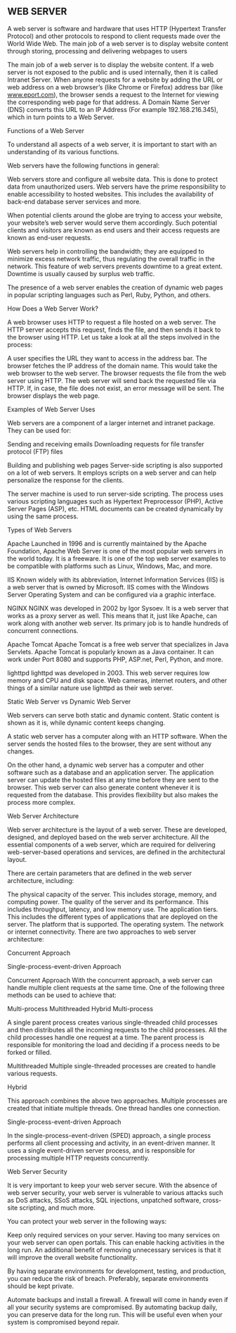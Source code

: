 
## WEB SERVER


A web server is software and hardware that uses HTTP (Hypertext Transfer Protocol) and other protocols to respond to client requests made over the World Wide Web. The main job of a web server is to display website content through storing, processing and delivering webpages to users


The main job of a web server is to display the website content. If a web server is not exposed to the public and is used internally, then it is called Intranet Server. When anyone requests for a website by adding the URL or web address on a web browser’s (like Chrome or Firefox) address bar (like www.eport.com), the browser sends a request to the Internet for viewing the corresponding web page for that address. A Domain Name Server (DNS) converts this URL to an IP Address (For example 192.168.216.345), which in turn points to a Web Server.

Functions of a Web Server


To understand all aspects of a web server, it is important to start with an understanding of its various functions.

Web servers have the following functions in general:

Web servers store and configure all website data. This is done to protect data from unauthorized users.
Web servers have the prime responsibility to enable accessibility to hosted websites. This includes the availability of back-end database server services and more.

When potential clients around the globe are trying to access your website, your website’s web server would serve them accordingly. Such potential clients and visitors are known as end users and their access requests are known as end-user requests.

Web servers help in controlling the bandwidth; they are equipped to minimize excess network traffic, thus regulating the overall traffic in the network. This feature of web servers prevents downtime to a great extent. Downtime is usually caused by surplus web traffic.

The presence of a web server enables the creation of dynamic web pages in popular scripting languages such as Perl, Ruby, Python, and others.


How Does a Web Server Work?

A web browser uses HTTP to request a file hosted on a web server. The HTTP server accepts this request, finds the file, and then sends it back to the browser using HTTP.  Let us take a look at all the steps involved in the process:

A user specifies the URL they want to access in the address bar.
The browser fetches the IP address of the domain name. This would take the web browser to the web server.
The browser requests the file from the web server using HTTP.
The web server will send back the requested file via HTTP. If, in case, the file does not exist, an error message will be sent.
The browser displays the web page.

Examples of Web Server Uses

Web servers are a component of a larger internet and intranet package. They can be used for:

Sending and receiving emails
Downloading requests for file transfer protocol (FTP) files

Building and publishing web pages
Server-side scripting is also supported on a lot of web servers. It employs scripts on a web server and can help personalize the response for the clients. 

The server machine is used to run server-side scripting. The process uses various scripting languages such as Hypertext Preprocessor (PHP), Active Server Pages (ASP), etc. HTML documents can be created dynamically by using the same process.


Types of Web Servers


Apache
Launched in 1996 and is currently maintained by the Apache Foundation, Apache Web Server is one of the most popular web servers in the world today. It is a freeware. It is one of the top web server examples to be compatible with platforms such as Linux, Windows, Mac, and more.

IIS
Known widely with its abbreviation, Internet Information Services (IIS) is a web server that is owned by Microsoft. IIS comes with the Windows Server Operating System and can be configured via a graphic interface.

NGINX
NGINX was developed in 2002 by Igor Sysoev. It is a web server that works as a proxy server as well. This means that it, just like Apache, can work along with another web server. Its primary job is to handle hundreds of concurrent connections.


Apache Tomcat
Apache Tomcat is a free web server that specializes in Java Servlets. Apache Tomcat is popularly known as a Java container. It can work under Port 8080 and supports PHP, ASP.net, Perl, Python, and more.

lighttpd
lighttpd was developed in 2003. This web server requires low memory and CPU and disk space. Web cameras, internet routers, and other things of a similar nature use lighttpd as their web server.


Static Web Server vs Dynamic Web Server

Web servers can serve both static and dynamic content. Static content is shown as it is, while dynamic content keeps changing.

A static web server has a computer along with an HTTP software. When the server sends the hosted files to the browser, they are sent without any changes.

On the other hand, a dynamic web server has a computer and other software such as a database and an application server. The application server can update the hosted files at any time before they are sent to the browser. This web server can also generate content whenever it is requested from the database. This provides flexibility but also makes the process more complex.

Web Server Architecture

Web server architecture is the layout of a web server. These are developed, designed, and deployed based on the web server architecture. All the essential components of a web server, which are required for delivering web-server-based operations and services, are defined in the architectural layout.

There are certain parameters that are defined in the web server architecture, including:

The physical capacity of the server. This includes storage, memory, and computing power.
The quality of the server and its performance. This includes throughput, latency, and low memory use.
The application tiers. This includes the different types of applications that are deployed on the server.
 The platform that is supported.
 The operating system.
 The network or internet connectivity.
There are two approaches to web server architecture:



Concurrent Approach

Single-process-event-driven Approach



Concurrent Approach
With the concurrent approach, a web server can handle multiple client requests at the same time. One of the following three methods can be used to achieve that:

Multi-process
Multithreaded
Hybrid
Multi-process


A single parent process creates various single-threaded child processes and then distributes all the incoming requests to the child processes. All the child processes handle one request at a time. The parent process is responsible for monitoring the load and deciding if a process needs to be forked or filled.

Multithreaded
Multiple single-threaded processes are created to handle various requests.

Hybrid

This approach combines the above two approaches. Multiple processes are created that initiate multiple threads. One thread handles one connection.

Single-process-event-driven Approach

In the single-process-event-driven (SPED) approach, a single process performs all client processing and activity, in an event-driven manner. It uses a single event-driven server process, and is responsible for processing multiple HTTP requests concurrently.

Web Server Security

It is very important to keep your web server secure. With the absence of web server security, your web server is vulnerable to various attacks such as DoS attacks, SSoS attacks, SQL injections, unpatched software, cross-site scripting, and much more.

You can protect your web server in the following ways:

Keep only required services on your server. Having too many services on your web server can open portals. This can enable hacking activities in the long run. An additional benefit of removing unnecessary services is that it will improve the overall website functionality.

By having separate environments for development, testing, and production, you can reduce the risk of breach. Preferably, separate environments should be kept private.

Automate backups and install a firewall. A firewall will come in handy even if all your security systems are compromised. By automating backup daily, you can preserve data for the long run. This will be useful even when your system is compromised beyond repair.

